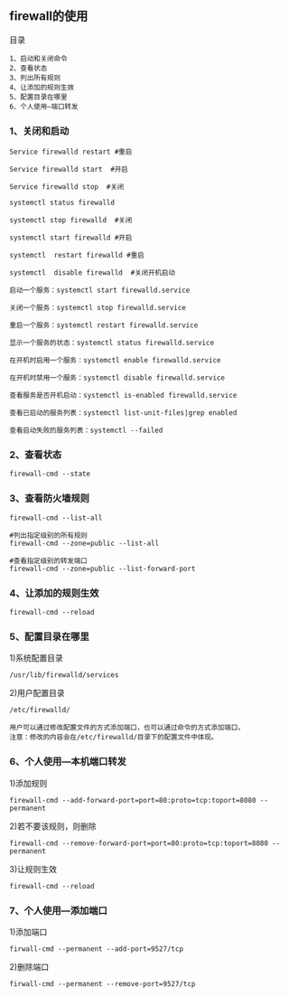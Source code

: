 firewall的使用
-----
目录
```
1、启动和关闭命令
2、查看状态
3、列出所有规则
4、让添加的规则生效
5、配置目录在哪里
6、个人使用—端口转发
```
### 1、关闭和启动
```
Service firewalld restart #重启

Service firewalld start  #开启

Service firewalld stop  #关闭

systemctl status firewalld

systemctl stop firewalld  #关闭

systemctl start firewalld #开启

systemctl  restart firewalld #重启

systemctl  disable firewalld  #关闭开机启动
```
```
启动一个服务：systemctl start firewalld.service

关闭一个服务：systemctl stop firewalld.service

重启一个服务：systemctl restart firewalld.service

显示一个服务的状态：systemctl status firewalld.service

在开机时启用一个服务：systemctl enable firewalld.service

在开机时禁用一个服务：systemctl disable firewalld.service

查看服务是否开机启动：systemctl is-enabled firewalld.service

查看已启动的服务列表：systemctl list-unit-files|grep enabled

查看启动失败的服务列表：systemctl --failed
```
### 2、查看状态
```
firewall-cmd --state
```
### 3、查看防火墙规则
```
firewall-cmd --list-all
```
```
#列出指定级别的所有规则
firewall-cmd --zone=public --list-all
```
```
#查看指定级别的转发端口
firewall-cmd --zone=public --list-forward-port
```
### 4、让添加的规则生效
```
firewall-cmd --reload
```
### 5、配置目录在哪里
1)系统配置目录
```
/usr/lib/firewalld/services
```
2)用户配置目录
```
/etc/firewalld/
```
```
用户可以通过修改配置文件的方式添加端口，也可以通过命令的方式添加端口，
注意：修改的内容会在/etc/firewalld/目录下的配置文件中体现。
```
### 6、个人使用—本机端口转发
1)添加规则
```
firewall-cmd --add-forward-port=port=80:proto=tcp:toport=8080 --permanent
```
2)若不要该规则，则删除
```
firewall-cmd --remove-forward-port=port=80:proto=tcp:toport=8080 --permanent
```
3)让规则生效
```
firewall-cmd --reload
```
### 7、个人使用—添加端口
1)添加端口
```
firwall-cmd --permanent --add-port=9527/tcp
```
2)删除端口
```
firwall-cmd --permanent --remove-port=9527/tcp
```
